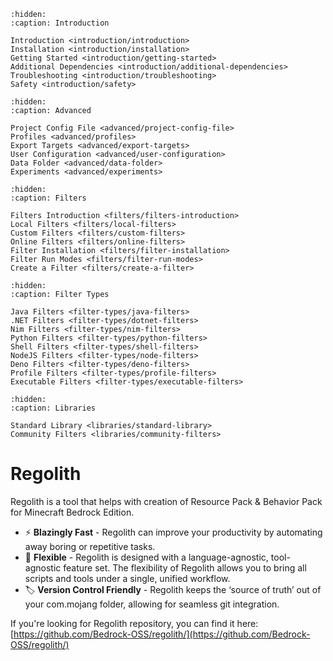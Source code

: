 ```{toctree}
:hidden:
:caption: Introduction

Introduction <introduction/introduction>
Installation <introduction/installation>
Getting Started <introduction/getting-started>
Additional Dependencies <introduction/additional-dependencies>
Troubleshooting <introduction/troubleshooting>
Safety <introduction/safety>
```

```{toctree}
:hidden:
:caption: Advanced

Project Config File <advanced/project-config-file>
Profiles <advanced/profiles>
Export Targets <advanced/export-targets>
User Configuration <advanced/user-configuration>
Data Folder <advanced/data-folder>
Experiments <advanced/experiments>
```

```{toctree}
:hidden:
:caption: Filters

Filters Introduction <filters/filters-introduction>
Local Filters <filters/local-filters>
Custom Filters <filters/custom-filters>
Online Filters <filters/online-filters>
Filter Installation <filters/filter-installation>
Filter Run Modes <filters/filter-run-modes>
Create a Filter <filters/create-a-filter>
```

```{toctree}
:hidden:
:caption: Filter Types

Java Filters <filter-types/java-filters>
.NET Filters <filter-types/dotnet-filters>
Nim Filters <filter-types/nim-filters>
Python Filters <filter-types/python-filters>
Shell Filters <filter-types/shell-filters>
NodeJS Filters <filter-types/node-filters>
Deno Filters <filter-types/deno-filters>
Profile Filters <filter-types/profile-filters>
Executable Filters <filter-types/executable-filters>
```

```{toctree}
:hidden:
:caption: Libraries

Standard Library <libraries/standard-library>
Community Filters <libraries/community-filters>
```

# Regolith
Regolith is a tool that helps with creation of Resource Pack & Behavior Pack for Minecraft Bedrock Edition.

- ⚡️ **Blazingly Fast** - Regolith can improve your productivity by automating away boring or repetitive tasks.
- 🧩 **Flexible** - Regolith is designed with a language-agnostic, tool-agnostic feature set. The flexibility of Regolith allows you to bring all scripts and tools under a single, unified workflow.
- 🏷️ **Version Control Friendly** - Regolith keeps the ‘source of truth’ out of your com.mojang folder, allowing for seamless git integration.


If you're looking for Regolith repository, you can find it here: [https://github.com/Bedrock-OSS/regolith/](https://github.com/Bedrock-OSS/regolith/)
